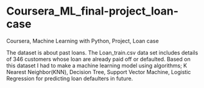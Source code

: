 # Coursera_ML_final-project_loan-case
Coursera, Machine Learning with Python, Project, Loan case


The dataset is about past loans. The Loan_train.csv data set includes details of 346 customers whose loan are already paid off or defaulted.
Based on this dataset I had to make a machine learning model using algorithms; K Nearest Neighbor(KNN), Decision Tree, Support Vector Machine, Logistic Regression for predicting loan defaulters in future.

